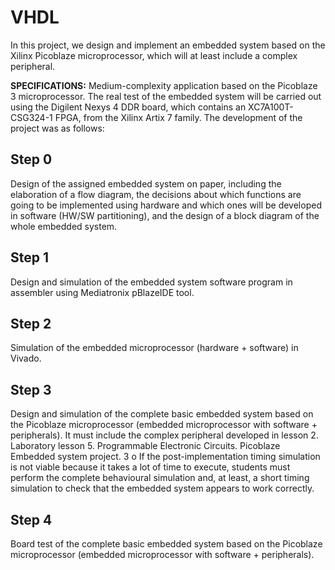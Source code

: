 # VHDL
In this project, we design and implement an embedded system based on the
Xilinx Picoblaze microprocessor, which will at least include a complex peripheral.

**SPECIFICATIONS:**
Medium-complexity application based on the Picoblaze 3 microprocessor.
The real test of the embedded system will be carried out using the Digilent Nexys 4 DDR board,
which contains an XC7A100T-CSG324-1 FPGA, from the Xilinx Artix 7 family.
The development of the project was as follows:

## Step 0
Design of the assigned embedded system on paper, including the elaboration of
a flow diagram, the decisions about which functions are going to be
implemented using hardware and which ones will be developed in software
(HW/SW partitioning), and the design of a block diagram of the whole
embedded system.

## Step 1
Design and simulation of the embedded system software program in assembler
using Mediatronix pBlazeIDE tool.

## Step 2
Simulation of the embedded microprocessor (hardware + software) in Vivado.

## Step 3
Design and simulation of the complete basic embedded system based on the
Picoblaze microprocessor (embedded microprocessor with software +
peripherals). It must include the complex peripheral developed in lesson 2.
Laboratory lesson 5. Programmable Electronic Circuits. Picoblaze Embedded system project. 3
o If the post-implementation timing simulation is not viable because it takes a lot
of time to execute, students must perform the complete behavioural simulation
and, at least, a short timing simulation to check that the embedded system
appears to work correctly.

## Step 4
Board test of the complete basic embedded system based on the Picoblaze
microprocessor (embedded microprocessor with software + peripherals).
